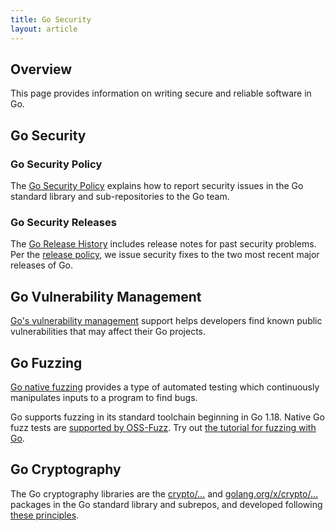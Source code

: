 ```yaml
---
title: Go Security
layout: article
---
```


## Overview

This page provides information on writing secure and reliable software in Go.

## Go Security

### Go Security Policy

The [Go Security Policy](/security/policy) explains how to report security
issues in the Go standard library and sub-repositories to the Go team.

### Go Security Releases

The [Go Release History](/doc/devel/release) includes release notes for past
security problems. Per the [release policy](/doc/devel/release#policy), we
issue security fixes to the two most recent major releases of Go.

## Go Vulnerability Management

[Go's vulnerability management](/security/vuln) support helps developers find
known public vulnerabilities that may affect their Go projects.

## Go Fuzzing

[Go native fuzzing](/security/fuzz) provides a type of automated testing which
continuously manipulates inputs to a program to find bugs.

Go supports fuzzing in its standard toolchain beginning in Go 1.18.
Native Go fuzz tests are
[supported by OSS-Fuzz](https://google.github.io/oss-fuzz/getting-started/new-project-guide/go-lang/#native-go-fuzzing-support).
Try out [the tutorial for fuzzing with Go](/doc/tutorial/fuzz).

## Go Cryptography

The Go cryptography libraries are the [crypto/…](https://pkg.go.dev/crypto)
and [golang.org/x/crypto/…](https://pkg.go.dev/golang.org/x/crypto) packages
in the Go standard library and subrepos,
and developed following [these principles](https://go.googlesource.com/proposal/+/master/design/cryptography-principles.md).
